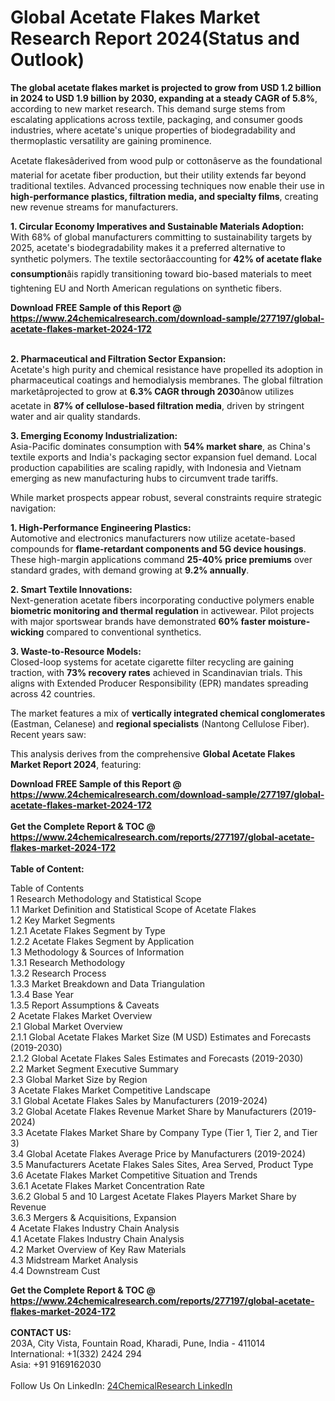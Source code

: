 <h1>Global Acetate Flakes Market Research Report 2024(Status and Outlook)</h1><p><strong>The global acetate flakes market is projected to grow from USD 1.2 billion in 2024 to USD 1.9 billion by 2030, expanding at a steady CAGR of 5.8%</strong>, according to new market research. This demand surge stems from escalating applications across textile, packaging, and consumer goods industries, where acetate's unique properties of biodegradability and thermoplastic versatility are gaining prominence.</p><p>Acetate flakesâderived from wood pulp or cottonâserve as the foundational material for acetate fiber production, but their utility extends far beyond traditional textiles. Advanced processing techniques now enable their use in <strong>high-performance plastics, filtration media, and specialty films</strong>, creating new revenue streams for manufacturers.</p><p><strong>1. Circular Economy Imperatives and Sustainable Materials Adoption:</strong><br>
With 68% of global manufacturers committing to sustainability targets by 2025, acetate's biodegradability makes it a preferred alternative to synthetic polymers. The textile sectorâaccounting for <strong>42% of acetate flake consumption</strong>âis rapidly transitioning toward bio-based materials to meet tightening EU and North American regulations on synthetic fibers.</p><div><b>Download FREE Sample of this Report @ 
            <a href="https://www.24chemicalresearch.com/download-sample/277197/global-acetate-flakes-market-2024-172">
            https://www.24chemicalresearch.com/download-sample/277197/global-acetate-flakes-market-2024-172</a></b></div><br><p><strong>2. Pharmaceutical and Filtration Sector Expansion:</strong><br>
Acetate's high purity and chemical resistance have propelled its adoption in pharmaceutical coatings and hemodialysis membranes. The global filtration marketâprojected to grow at <strong>6.3% CAGR through 2030</strong>ânow utilizes acetate in <strong>87% of cellulose-based filtration media</strong>, driven by stringent water and air quality standards.</p><p><strong>3. Emerging Economy Industrialization:</strong><br>
Asia-Pacific dominates consumption with <strong>54% market share</strong>, as China's textile exports and India's packaging sector expansion fuel demand. Local production capabilities are scaling rapidly, with Indonesia and Vietnam emerging as new manufacturing hubs to circumvent trade tariffs.</p><p>While market prospects appear robust, several constraints require strategic navigation:</p><p><strong>1. High-Performance Engineering Plastics:</strong><br>
Automotive and electronics manufacturers now utilize acetate-based compounds for <strong>flame-retardant components and 5G device housings</strong>. These high-margin applications command <strong>25-40% price premiums</strong> over standard grades, with demand growing at <strong>9.2% annually</strong>.</p><p><strong>2. Smart Textile Innovations:</strong><br>
Next-generation acetate fibers incorporating conductive polymers enable <strong>biometric monitoring and thermal regulation</strong> in activewear. Pilot projects with major sportswear brands have demonstrated <strong>60% faster moisture-wicking</strong> compared to conventional synthetics.</p><p><strong>3. Waste-to-Resource Models:</strong><br>
Closed-loop systems for acetate cigarette filter recycling are gaining traction, with <strong>73% recovery rates</strong> achieved in Scandinavian trials. This aligns with Extended Producer Responsibility (EPR) mandates spreading across 42 countries.</p><p>The market features a mix of <strong>vertically integrated chemical conglomerates</strong> (Eastman, Celanese) and <strong>regional specialists</strong> (Nantong Cellulose Fiber). Recent years saw:</p><p>This analysis derives from the comprehensive <strong>Global Acetate Flakes Market Report 2024</strong>, featuring:
</p><div><b>Download FREE Sample of this Report @ 
            <a href="https://www.24chemicalresearch.com/download-sample/277197/global-acetate-flakes-market-2024-172">
            https://www.24chemicalresearch.com/download-sample/277197/global-acetate-flakes-market-2024-172</a></b></div><br><div><b>Get the Complete Report & TOC @ 
            <a href="https://www.24chemicalresearch.com/reports/277197/global-acetate-flakes-market-2024-172">
            https://www.24chemicalresearch.com/reports/277197/global-acetate-flakes-market-2024-172</a></b></div><br>
            <b>Table of Content:</b><p>Table of Contents<br />
1 Research Methodology and Statistical Scope<br />
1.1 Market Definition and Statistical Scope of Acetate Flakes<br />
1.2 Key Market Segments<br />
1.2.1 Acetate Flakes Segment by Type<br />
1.2.2 Acetate Flakes Segment by Application<br />
1.3 Methodology & Sources of Information<br />
1.3.1 Research Methodology<br />
1.3.2 Research Process<br />
1.3.3 Market Breakdown and Data Triangulation<br />
1.3.4 Base Year<br />
1.3.5 Report Assumptions & Caveats<br />
2 Acetate Flakes Market Overview<br />
2.1 Global Market Overview<br />
2.1.1 Global Acetate Flakes Market Size (M USD) Estimates and Forecasts (2019-2030)<br />
2.1.2 Global Acetate Flakes Sales Estimates and Forecasts (2019-2030)<br />
2.2 Market Segment Executive Summary<br />
2.3 Global Market Size by Region<br />
3 Acetate Flakes Market Competitive Landscape<br />
3.1 Global Acetate Flakes Sales by Manufacturers (2019-2024)<br />
3.2 Global Acetate Flakes Revenue Market Share by Manufacturers (2019-2024)<br />
3.3 Acetate Flakes Market Share by Company Type (Tier 1, Tier 2, and Tier 3)<br />
3.4 Global Acetate Flakes Average Price by Manufacturers (2019-2024)<br />
3.5 Manufacturers Acetate Flakes Sales Sites, Area Served, Product Type<br />
3.6 Acetate Flakes Market Competitive Situation and Trends<br />
3.6.1 Acetate Flakes Market Concentration Rate<br />
3.6.2 Global 5 and 10 Largest Acetate Flakes Players Market Share by Revenue<br />
3.6.3 Mergers & Acquisitions, Expansion<br />
4 Acetate Flakes Industry Chain Analysis<br />
4.1 Acetate Flakes Industry Chain Analysis<br />
4.2 Market Overview of Key Raw Materials<br />
4.3 Midstream Market Analysis<br />
4.4 Downstream Cust</p><div><b>Get the Complete Report & TOC @ 
            <a href="https://www.24chemicalresearch.com/reports/277197/global-acetate-flakes-market-2024-172">
            https://www.24chemicalresearch.com/reports/277197/global-acetate-flakes-market-2024-172</a></b></div><br><b>CONTACT US:</b><br>
            203A, City Vista, Fountain Road, Kharadi, Pune, India - 411014<br>
            International: +1(332) 2424 294<br>
            Asia: +91 9169162030 <br><br>
            Follow Us On LinkedIn: <a href="https://www.linkedin.com/company/24chemicalresearch/">24ChemicalResearch LinkedIn</a>